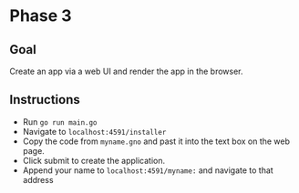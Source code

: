 # Phase 3

## Goal
Create an app via a web UI and render the app in the browser.

## Instructions
- Run `go run main.go`
- Navigate to `localhost:4591/installer`
- Copy the code from `myname.gno` and past it into the text box on the web page.
- Click submit to create the application.
- Append your name to `localhost:4591/myname:` and navigate to that address